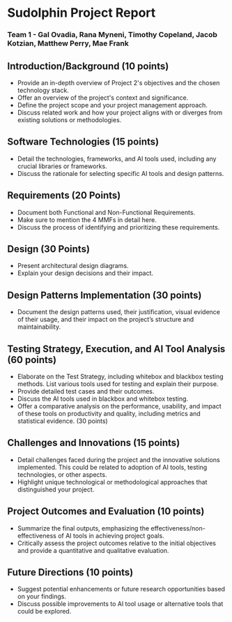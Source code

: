 # Sudolphin Project Report

### Team 1 - Gal Ovadia, Rana Myneni, Timothy Copeland, Jacob Kotzian, Matthew Perry, Mae Frank

## Introduction/Background (10 points)

- Provide an in-depth overview of Project 2's objectives and the chosen technology stack.
- Offer an overview of the project's context and significance.
- Define the project scope and your project management approach.
- Discuss related work and how your project aligns with or diverges from existing solutions or methodologies.

## Software Technologies (15 points)

- Detail the technologies, frameworks, and AI tools used, including any crucial libraries or frameworks.
- Discuss the rationale for selecting specific AI tools and design patterns.

## Requirements (20 Points)

- Document both Functional and Non-Functional Requirements.
- Make sure to mention the 4 MMFs in detail here.
- Discuss the process of identifying and prioritizing these requirements.

## Design (30 Points)

- Present architectural design diagrams.
- Explain your design decisions and their impact.

## Design Patterns Implementation (30 points)

- Document the design patterns used, their justification, visual evidence of their usage, and their impact on the project’s structure and maintainability.

## Testing Strategy, Execution, and AI Tool Analysis (60 points)

- Elaborate on the Test Strategy, including whitebox and blackbox testing methods. List various tools used for testing and explain their purpose.
- Provide detailed test cases and their outcomes.
- Discuss the AI tools used in blackbox and whitebox testing.
- Offer a comparative analysis on the performance, usability, and impact of these tools on productivity and quality, including metrics and statistical evidence. (30 points)

## Challenges and Innovations (15 points)

- Detail challenges faced during the project and the innovative solutions implemented. This could be related to adoption of AI tools, testing technologies, or other aspects.
- Highlight unique technological or methodological approaches that distinguished your project.

## Project Outcomes and Evaluation (10 points)

- Summarize the final outputs, emphasizing the effectiveness/non-effectiveness of AI tools in achieving project goals.
- Critically assess the project outcomes relative to the initial objectives and provide a quantitative and qualitative evaluation.

## Future Directions (10 points)

- Suggest potential enhancements or future research opportunities based on your findings.
- Discuss possible improvements to AI tool usage or alternative tools that could be explored.
